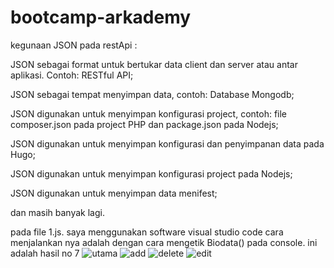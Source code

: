 # bootcamp-arkademy
kegunaan JSON pada restApi :

JSON sebagai format untuk bertukar data client dan server atau antar aplikasi. Contoh: RESTful API;

JSON sebagai tempat menyimpan data, contoh: Database Mongodb;

JSON digunakan untuk menyimpan konfigurasi project, contoh: file composer.json pada project PHP dan package.json pada Nodejs;

JSON digunakan untuk menyimpan konfigurasi dan penyimpanan data pada Hugo;

JSON digunakan untuk menyimpan konfigurasi project pada Nodejs;

JSON digunakan untuk menyimpan data menifest;

dan masih banyak lagi.

pada file 1.js. saya menggunakan software visual studio code
cara menjalankan nya adalah dengan cara mengetik Biodata() pada console.
ini adalah hasil no 7
![utama](https://user-images.githubusercontent.com/52735196/61172998-14519580-a5b7-11e9-9f5d-3dd35eff7256.png)
![add](https://user-images.githubusercontent.com/52735196/61173008-5d094e80-a5b7-11e9-8a3b-5f28e47160d6.png)
![delete](https://user-images.githubusercontent.com/52735196/61173024-9f329000-a5b7-11e9-8923-6484e8517372.png)
![edit](https://user-images.githubusercontent.com/52735196/61173089-84145000-a5b8-11e9-9e17-5e3f3f4eea48.png)
